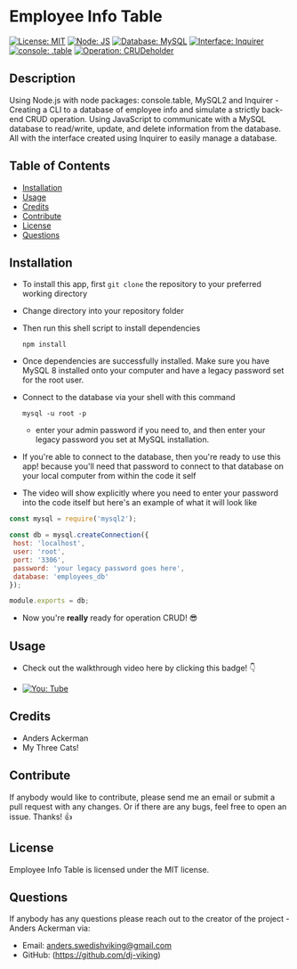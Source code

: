 

# Employee Info Table

[![License: MIT](https://img.shields.io/badge/License-MIT-blue.svg)](https://opensource.org/licenses/MIT)
[![Node: JS](https://img.shields.io/badge/Node-JS-b7b402.svg)](https://img.shields.io/)
[![Database: MySQL](https://img.shields.io/badge/Database-MySQL-111AFF.svg)](https://img.shields.io/) [![Interface: Inquirer](https://img.shields.io/badge/Interface-Inquirer-00bf34.svg)](https://img.shields.io/) [![console: .table](https://img.shields.io/badge/console-.table-6517D7.svg)](https://img.shields.io/) [![Operation: CRUDeholder](https://img.shields.io/badge/Operation-CRUD-red.svg)](https://img.shields.io/)

## Description 

Using Node.js with node packages: console.table, MySQL2 and Inquirer - Creating a CLI to a database of employee info and simulate a strictly back-end CRUD operation. Using JavaScript to communicate with a MySQL database to read/write, update, and delete information from the database. All with the interface created using Inquirer to easily manage a database.

## Table of Contents
* [Installation](#Installation)
* [Usage](#Usage)
* [Credits](#Credits)
* [Contribute](#Contribute)
* [License](#License)
* [Questions](#Questions)

## Installation
* To install this app, first <code>git clone</code> the repository to your preferred working directory
* Change directory into your repository folder
* Then run this shell script to install dependencies

  <code>npm install</code>

* Once dependencies are successfully installed. Make sure you have MySQL 8 installed onto your computer and have a legacy password set for the root user.

* Connect to the database via your shell with this command

  <code>mysql -u root -p</code>

  - enter your admin password if you need to, and then enter your legacy password you set at MySQL installation.

* If you're able to connect to the database, then you're ready to use this app! because you'll need that password to connect to that database on your local computer from within the code it self
* The video will show explicitly where you need to enter your password into the code itself but here's an example of what it will look like

 ```js script 
const mysql = require('mysql2');

const db = mysql.createConnection({
  host: 'localhost',
  user: 'root',
  port: '3306',
  password: 'your legacy password goes here',
  database: 'employees_db'
});

module.exports = db;
```  

* Now you're __really__ ready for operation CRUD! 😎

## Usage
- Check out the walkthrough video here by clicking this badge! 👇
* [![You: Tube](https://img.shields.io/badge/You-Tube-ff0000.svg)](https://youtu.be/ODwdS7HbAdw)


## Credits

* Anders Ackerman
* My Three Cats!

## Contribute

If anybody would like to contribute, please send me an email or submit a pull request with any changes. Or if there are any bugs, feel free to open an issue. Thanks! 👍

## License

Employee Info Table is licensed under the MIT license.

## Questions

If anybody has any questions please reach out to the creator of the project - Anders Ackerman via:
* Email: anders.swedishviking@gmail.com
* GitHub: (https://github.com/dj-viking)
